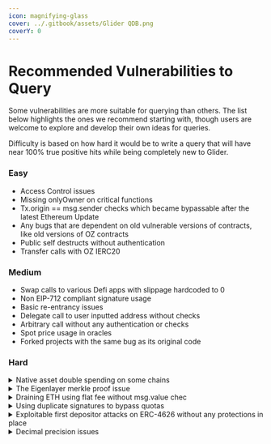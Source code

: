 ```yaml
---
icon: magnifying-glass
cover: ../.gitbook/assets/Glider QDB.png
coverY: 0
---
```


# Recommended Vulnerabilities to Query

Some vulnerabilities are more suitable for querying than others. The list below highlights the ones we recommend starting with, though users are welcome to explore and develop their own ideas for queries.

Difficulty is based on how hard it would be to write a query that will have near 100% true positive hits while being completely new to Glider.

### Easy

* Access Control issues
* Missing onlyOwner on critical functions
* Tx.origin == msg.sender checks which became bypassable after the latest Ethereum Update
* Any bugs that are dependent on old vulnerable versions of contracts, like old versions of OZ contracts
* Public self destructs without authentication
* Transfer calls with OZ IERC20

### Medium

* Swap calls to various Defi apps with slippage hardcoded to 0
* Non EIP-712 compliant signature usage
* Basic re-entrancy issues
* Delegate call to user inputted address without checks
* Arbitrary call without any authentication or checks
* Spot price usage in oracles
* Forked projects with the same bug as its original code

### Hard

<details>

<summary>Native asset double spending on some chains</summary>



1. On certain EVM-based chains, the native asset may have an ERC20-like interface and a designated contract address. For example, in the CELO chain, the native asset can be transferred either through msg.value or through the ERC20-like methods of the GoldToken[ contract](https://explorer.celo.org/mainnet/address/0x471EcE3750Da237f93B8E339c536989b8978a438/contracts#address-tabs), as documented here:[ https://docs.celo.org/developer/migrate/from-ethereum#the-celo-native-asset-and-the-celo-dollar.](https://docs.celo.org/developer/migrate/from-ethereum#the-celo-native-asset-and-the-celo-dollar.) This dual transfer method can create ambiguity and lead to double spending of native asset, if PancakeSwap protocol is deployed on such chains.

An attack exploiting this vulnerability could unfold as follows:

1. The attacker possesses an amount X of native assets, transferable either through msg.value or the ERC20-like contract at address Addr.
2. The attacker initiates Vault.sync() for Addr. There is no need to call sync() for the second time when the native asset is transferred through msg.value, or currency = address(0).
3. The attacker performs two settle operations: Vault.settle(0) with msg.value, and subsequent Vault.settle(Addr).
4. By executing two take operations, the attacker can retrieve back 2X amount of native asset: Vault.take(Addr) and Vault. take(0).

```
function sync(Currency currency) public returns (uint256 balance) {
    balance = currency.balanceOfSelf();
    currency.setVaultReserves(balance);
}

/// @inheritdoc IVault
function settle(Currency currency) external payable override isLocked returns (uint256 paid) {
    if (!currency.isNative()) {
        if (msg.value > 0) revert SettleNonNativeCurrencyWithValue();
        uint256 reservesBefore = currency.getVaultReserves();
        uint256 reservesNow = sync(currency);
        paid = reservesNow - reservesBefore;
    } else {
        paid = msg.value;
    }

    SettlementGuard.accountDelta(msg.sender, currency, paid.toInt128());
}
```

</details>

<details>

<summary>The Eigenlayer merkle proof issue</summary>

In order for the EigenPod to verify and consequently process a withdrawal from the beacon chain, it uses the BeaconChainsProofs' verifyWithdrawal function. This function takes various parameters to prove the existence of a supplied Withdrawal struct in the beacon chain state Merkle root.

To do so, it proves 5 different leaves: the block root against the beacon state root, the slot number against the block root, the execution root against the block root, the timestamp against the execution root and finally the withdrawal against the execution root.

The first proof is not fully checked and it is vulnerable to tampering. Because the other proofs all depend on this first proof, it also influences the others and allows for tampering there as well.

The block root is proven against the beacon state root by first traversing to the historical summaries root in the beacon state. This is done using a constant HISTORICAL\_SUMMARIES\_INDEX which is then concatenated with the historicalSummaryIndex that is supplied by the user to choose the right historical summary root from the Merkle tree. This is again concatenated with blockRootIndex, also supplied by the user to choose the right block from the historical summary tree.

To make sure that the user does not control the flow of traversal through the Merkle tree, it is important to make sure that the proof lengths are of correct lengths and that the bit size of indexes are not greater than the tree height. This is done correctly for each proof, except for the historySummaryIndex, which is missing a size check.

For example, blockRootIndex is check on lines 279-282:

```
require(
    withdrawalProof.blockRootIndex < 2 ** BLOCK_ROOTS_TREE_HEIGHT,
    "BeaconChainProofs.verifyWithdrawal: blockRootIndex is too large"
);
```

But historySummaryIndex is missing such checks.

This allows a malicious user to provide an index greater than the tree height. If this were a simple, single Merkle tree with one index, then it would not be problem. But in this case we are traversing combinations of multiple trees from the beacon state root to the block root and so it allows for other indexes to be overwritten.

For example, in the first proof the combined index for the proof is calculated using the concatenations as described above:

```
uint256 historicalBlockHeaderIndex = (HISTORICAL_SUMMARIES_INDEX <<
    ((HISTORICAL_SUMMARIES_TREE_HEIGHT + 1) + 1 + (BLOCK_ROOTS_TREE_HEIGHT))) |
    (uint256(withdrawalProof.historicalSummaryIndex) << (1 + (BLOCK_ROOTS_TREE_HEIGHT))) |
    (BLOCK_SUMMARY_ROOT_INDEX << (BLOCK_ROOTS_TREE_HEIGHT)) |
    uint256(withdrawalProof.blockRootIndex);
```

As can be seen, the historySummaryIndex is appended on top of the constant HISTORICAL\_SUMMARIES\_INDEX (which should ensure that we first traverse from the beacon state root to the history summaries root). Now that historySummaryIndex is unbounded, it becomes possible to overwrite the HISTORY\_SUMMARIES\_INDEX to any value and make the traversal go into any other field of the beacon state instead:[ https://github.com/ethereum/consensus-specs/blob/dev/specs/capella/beacon-chain.md#beaconstate](https://github.com/ethereum/consensus-specs/blob/dev/specs/capella/beacon-chain.md#beaconstate)

In order to exploit this bug and forge a withdrawal proof, it becomes important to plan a path where the proofs will go and result in valid values for the withdrawal struct.

For example, the first proof provides a lot of freedom in traversing from the historicalSummaryIndex and blockRootIndex.

The timestamp, slot and execution root proofs can be ignored as the proof lengths are short and they can simply pass with a hash value as leaf. The hash value would be interpreted as timestamp and slot, which will not make any checks fails, rather it gives unique timestamps and slots which could give either full or partial withdrawals depending on the validator’s withdrawable epoch.

Only the withdrawal proof will require some planning, as the withdrawal fields will either have to be some other leaf value or brute-forced hashes (intermediate leaves) in some part of the entire beacon state Merkle tree. Brute-forced hashes would still work, as the only used fields from the withdrawal struct are the validator index (which is parsed into 5 bytes) and the withdrawal amount (which is parsed into 8 bytes, expressed in Gwei and should be not too large).

A working exploit would allow a malicious user to proof withdrawals for themselves or victim users. If the timestamp could be controlled, then it can also be used to proof 0 amount withdrawals for victim users that have a real withdrawal at some timestamp. The timestamp would be set to true and they cannot prove the actual withdrawal anymore, locking their ETH.\


```
function verifyWithdrawal(
        bytes32 beaconStateRoot,
        bytes32[] calldata withdrawalFields,
        WithdrawalProof calldata withdrawalProof
    ) internal view {
        require(
            withdrawalFields.length == 2 ** WITHDRAWAL_FIELD_TREE_HEIGHT,
            "BeaconChainProofs.verifyWithdrawal: withdrawalFields has incorrect length"
        );

        require(
            withdrawalProof.blockRootIndex < 2 ** BLOCK_ROOTS_TREE_HEIGHT,
            "BeaconChainProofs.verifyWithdrawal: blockRootIndex is too large"
        );
        require(
            withdrawalProof.withdrawalIndex < 2 ** WITHDRAWALS_TREE_HEIGHT,
            "BeaconChainProofs.verifyWithdrawal: withdrawalIndex is too large"
        );

        require(
            withdrawalProof.withdrawalProof.length ==
                32 * (EXECUTION_PAYLOAD_HEADER_FIELD_TREE_HEIGHT + WITHDRAWALS_TREE_HEIGHT + 1),
            "BeaconChainProofs.verifyWithdrawal: withdrawalProof has incorrect length"
        );
        require(
            withdrawalProof.executionPayloadProof.length ==
                32 * (BEACON_BLOCK_HEADER_FIELD_TREE_HEIGHT + BEACON_BLOCK_BODY_FIELD_TREE_HEIGHT),
            "BeaconChainProofs.verifyWithdrawal: executionPayloadProof has incorrect length"
        );
        require(
            withdrawalProof.slotProof.length == 32 * (BEACON_BLOCK_HEADER_FIELD_TREE_HEIGHT),
            "BeaconChainProofs.verifyWithdrawal: slotProof has incorrect length"
        );
        require(
            withdrawalProof.timestampProof.length == 32 * (EXECUTION_PAYLOAD_HEADER_FIELD_TREE_HEIGHT),
            "BeaconChainProofs.verifyWithdrawal: timestampProof has incorrect length"
        );

        require(
            withdrawalProof.historicalSummaryBlockRootProof.length ==
                32 *
                    (BEACON_STATE_FIELD_TREE_HEIGHT +
                        (HISTORICAL_SUMMARIES_TREE_HEIGHT + 1) +
                        1 +
                        (BLOCK_ROOTS_TREE_HEIGHT)),
            "BeaconChainProofs.verifyWithdrawal: historicalSummaryBlockRootProof has incorrect length"
        );
        /**
         * Note: Here, the "1" in "1 + (BLOCK_ROOTS_TREE_HEIGHT)" signifies that extra step of choosing the "block_root_summary" within the individual
         * "historical_summary". Everywhere else it signifies merkelize_with_mixin, where the length of an array is hashed with the root of the array,
         * but not here.
         */
        uint256 historicalBlockHeaderIndex = (HISTORICAL_SUMMARIES_INDEX <<
            ((HISTORICAL_SUMMARIES_TREE_HEIGHT + 1) + 1 + (BLOCK_ROOTS_TREE_HEIGHT))) |
            (uint256(withdrawalProof.historicalSummaryIndex) << (1 + (BLOCK_ROOTS_TREE_HEIGHT))) |
            (BLOCK_SUMMARY_ROOT_INDEX << (BLOCK_ROOTS_TREE_HEIGHT)) |
            uint256(withdrawalProof.blockRootIndex);

        require(
            Merkle.verifyInclusionSha256({
                proof: withdrawalProof.historicalSummaryBlockRootProof,
                root: beaconStateRoot,
                leaf: withdrawalProof.blockRoot,
                index: historicalBlockHeaderIndex
            }),
            "BeaconChainProofs.verifyWithdrawal: Invalid historicalsummary merkle proof"
        );

        //Next we verify the slot against the blockRoot
        require(
            Merkle.verifyInclusionSha256({
                proof: withdrawalProof.slotProof,
                root: withdrawalProof.blockRoot,
                leaf: withdrawalProof.slotRoot,
                index: SLOT_INDEX
            }),
            "BeaconChainProofs.verifyWithdrawal: Invalid slot merkle proof"
        );

        {
            // Next we verify the executionPayloadRoot against the blockRoot
            uint256 executionPayloadIndex = (BODY_ROOT_INDEX << (BEACON_BLOCK_BODY_FIELD_TREE_HEIGHT)) |
                EXECUTION_PAYLOAD_INDEX;
            require(
                Merkle.verifyInclusionSha256({
                    proof: withdrawalProof.executionPayloadProof,
                    root: withdrawalProof.blockRoot,
                    leaf: withdrawalProof.executionPayloadRoot,
                    index: executionPayloadIndex
                }),
                "BeaconChainProofs.verifyWithdrawal: Invalid executionPayload merkle proof"
            );
        }

        // Next we verify the timestampRoot against the executionPayload root
        require(
            Merkle.verifyInclusionSha256({
                proof: withdrawalProof.timestampProof,
                root: withdrawalProof.executionPayloadRoot,
                leaf: withdrawalProof.timestampRoot,
                index: TIMESTAMP_INDEX
            }),
            "BeaconChainProofs.verifyWithdrawal: Invalid blockNumber merkle proof"
        );

        {
            /**
             * Next we verify the withdrawal fields against the blockRoot:
             * First we compute the withdrawal_index relative to the blockRoot by concatenating the indexes of all the
             * intermediate root indexes from the bottom of the sub trees (the withdrawal container) to the top, the blockRoot.
             * Then we calculate merkleize the withdrawalFields container to calculate the the withdrawalRoot.
             * Finally we verify the withdrawalRoot against the executionPayloadRoot.
             *
             *
             * Note: Merkleization of the withdrawals root tree uses MerkleizeWithMixin, i.e., the length of the array is hashed with the root of
             * the array.  Thus we shift the WITHDRAWALS_INDEX over by WITHDRAWALS_TREE_HEIGHT + 1 and not just WITHDRAWALS_TREE_HEIGHT.
             */
            uint256 withdrawalIndex = (WITHDRAWALS_INDEX << (WITHDRAWALS_TREE_HEIGHT + 1)) |
                uint256(withdrawalProof.withdrawalIndex);
            bytes32 withdrawalRoot = Merkle.merkleizeSha256(withdrawalFields);
            require(
                Merkle.verifyInclusionSha256({
                    proof: withdrawalProof.withdrawalProof,
                    root: withdrawalProof.executionPayloadRoot,
                    leaf: withdrawalRoot,
                    index: withdrawalIndex
                }),
                "BeaconChainProofs.verifyWithdrawal: Invalid withdrawal merkle proof"
            );
        }
    }
```

</details>

<details>

<summary>Draining ETH using flat fee without msg.value chec</summary>

In the contracts/DvBridge.sol when the user calls the initiateTransfer() at the end of it the function calls the rewardValidators() function which distributes rewards to the validators. However the way it’s implemented currently allows a malicious user to slowly drain the pool or even steal native funds from the bridge because when initiating a transfer the function doesn’t check wether the user has supplied enough native funds to distribute rewards to the validators and because the fee that’s being distributed to the validators is a flat fee not a percentage of the msg.value it allows the user to initiate a transfer supplying 1 wei of native funds but distributing much more native funds to the validators and in some cases even gaining profit because the remainder of the fee is being sent back to the msg.sender as can be seen here:

contracts/DvBridge.sol:L32-55

```
function initiateTransfer(address recipient, uint256 amount, uint256 source_chain, uint256 destination_chain, address token_in, address token_out) public payable returns (bool) {
        // Validation checks
        require(recipient != address(0), "Recipient cannot be zero address");
        require(amount > 0, "Amount cannot be zero");
        require(source_chain == chain_id, "Invalid source chain");
        require(destination_chain != chain_id, "Invalid destination chain");
        require(isTransferAllowed(destination_chain, token_in, token_out, amount), "Transfer not allowed or amount exceeds maximum allowed");
        
        if(lock_time > block.timestamp) {
            revert("Bridge is locked for transfers");
        }

        // Transfer tokens to the contract
        __allowance(_msgSender(), amount, token_in);
        __transfer(address(this), amount, token_in, true);

        // Emit event for transfer initiation
        emit TransferInitiated(_msgSender(), recipient, amount, source_chain, destination_chain, token_in, token_out);
        
        // Reward validators
        rewardValidators(validator_fee);

        return true;
    }
```

contracts/ValidatorSignatureManager.sol:L54-63

```
 function rewardValidators(uint256 validator_fee) internal {
        uint256 amount = validator_fee / validators.length;
        uint256 remainder = validator_fee % validators.length;

        for (uint256 i = 0; i < validators.length; i++) {
            payable(validators[i]).transfer(amount);
        }

        payable(msg.sender).transfer(remainder);
    }
```

</details>

<details>

<summary>Using duplicate signatures to bypass quotas</summary>

In the contracts/DvBridge.sol the validators can sign messages to authorize the removal or approval of new validators, authorize transactions or change the validator reward fee. However for some action to take place >50% of validators need to sign a message authorizing the action as can be seen in the contracts/ValidatorSignatureManager.sol contract:

contracts/ValidatorSignatureManager.sol:L39-51

```
function verifySignatures(bytes32 message, bytes[] memory signatures) internal view returns (bool) {
        uint256 count = 0;
        for (uint256 i = 0; i < signatures.length; i++) {
            address signer = message.recover(signatures[i]);
            if (isValidator(signer)) {
                count++;
                if (count > validators.length / 2) {
                    return true;
                }
            }
        }
        return false;
    }
```

However because the function doesn’t check wether the given signatures in the array are different or no, any action can be completed by filling the signatures array with the same signature over and over again until the count variable goes over the validators.length / 2 threshold.

(5) PATH: foundry\_contracts/HibachiEscape.sol\
risc\_zero\_verification/asset\_value\_guest/src/bin/hibachi\_asset\_value.rs\
The methods redeemNetEquityForTokens and redeemTokensForNetEquity utilize ZK proofs from Risc0 to redeem net equity for a specified address when the protocol is frozen. An arbitrary user can replay the proof from other transactions for their address to mint redemption tokens for themselves, and similarly for burning tokens.

```
function redeemNetEquityForTokens(uint256[] calldata output, bytes calldata seal, address accountAddress)
    external
    override
    frozen
    accountOwner(accountAddress)
    mainChain
{
    bytes memory journal = abi.encode(output);

    verifier.verify(seal, assetValueProgramImageId, sha256(journal));

    if (output.length != 4) {
        revert StateUpdateInvalid();
    }

    uint256 assetId = output[1];
    uint256 quantity = output[2];
    uint256 netEquityValue = output[3];

    if (netEquity[accountAddress] < netEquityValue) {
        revert AmountTooHigh();
    }

    netEquity[accountAddress] -= netEquityValue;

    _mintRedemptionTokens(assetId, _msgSender(), quantity);
}
```

```
function redeemTokensForNetEquity(uint256[] calldata output, bytes calldata seal, address accountAddress)
    external
    override
    frozen
    accountOwner(accountAddress)
    mainChain
{
    bytes memory journal = abi.encode(output);

    verifier.verify(seal, assetValueProgramImageId, sha256(journal));

    if (output.length != 4) {
        revert StateUpdateInvalid();
    }

    uint256 assetId = output[1];
    uint256 quantity = output[2];
    uint256 netEquityValue = output[3];

    netEquity[accountAddress] += netEquityValue;

    _burnRedemptionTokens(assetId, _msgSender(), quantity);
}
```

The problem arises as the journal doesn’t contains replay protection:

```
let calldata_vec = vec![
    DynSolValue::Uint(collateral_asset_id, 256),
    DynSolValue::Uint(asset_id, 256),
    DynSolValue::Uint(quantity, 256),
    DynSolValue::Uint(value, 256),
];

let ret_array = DynSolValue::Array(calldata_vec);

// Commit the journal that will be received by the application contract.
// Encoded types should match the args expected by the application callback.
env::commit_slice(ret_array.abi_encode().as_slice());

```

</details>

<details>

<summary>Exploitable first depositor attacks on ERC-4626 without any protections in place</summary>

No additional description

</details>

<details>

<summary>Decimal precision issues</summary>

No additional description

</details>
